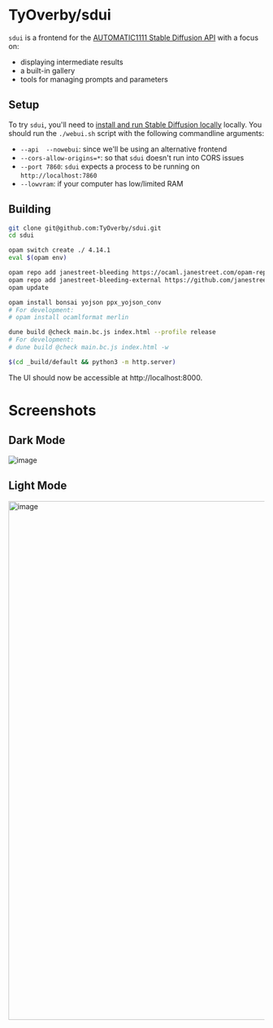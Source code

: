 # TyOverby/sdui

`sdui` is a frontend for the [AUTOMATIC1111 Stable Diffusion API](https://github.com/AUTOMATIC1111/stable-diffusion-webui) 
with a focus on:

- displaying intermediate results
- a built-in gallery 
- tools for managing prompts and parameters

## Setup

To try `sdui`, you'll need to [install and run Stable Diffusion locally](https://github.com/AUTOMATIC1111/stable-diffusion-webui#installation-and-running) locally.
You should run the `./webui.sh` script with the following commandline arguments:

- `--api  --nowebui`: since we'll be using an alternative frontend
- `--cors-allow-origins=*`: so that `sdui` doesn't run into CORS issues
- `--port 7860`: `sdui` expects a process to be running on `http://localhost:7860`
- `--lowvram`: if your computer has low/limited RAM

## Building

```bash
git clone git@github.com:TyOverby/sdui.git
cd sdui

opam switch create ./ 4.14.1
eval $(opam env)

opam repo add janestreet-bleeding https://ocaml.janestreet.com/opam-repository
opam repo add janestreet-bleeding-external https://github.com/janestreet/opam-repository.git#external-packages
opam update

opam install bonsai yojson ppx_yojson_conv
# For development:
# opam install ocamlformat merlin

dune build @check main.bc.js index.html --profile release
# For development: 
# dune build @check main.bc.js index.html -w

$(cd _build/default && python3 -m http.server)
```

The UI should now be accessible at http://localhost:8000.

# Screenshots
## Dark Mode
![image](https://github.com/TyOverby/sdui/assets/573215/7da96654-a9fd-41a4-9bc3-1e9e7c560a28)

## Light Mode
<img width="1019" alt="image" src="https://github.com/TyOverby/sdui/assets/573215/b84dc7f0-00ed-4a5e-ac1e-6a757eda81d9">

